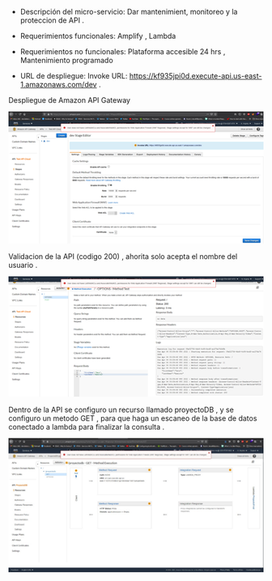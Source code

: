 - Descripción del micro-servicio: 
Dar mantenimient, monitoreo y la proteccion de API . 

- Requerimientos funcionales:
Amplify , Lambda 

- Requerimientos no funcionales:
Plataforma accesible 24 hrs , Mantenimiento programado 

- URL de despliegue: Invoke URL: https://kf935jpi0d.execute-api.us-east-1.amazonaws.com/dev .

Despliegue de Amazon API Gateway

![Screenshot](amazonapi.png)


Validacion de la API (codigo 200) , ahorita solo acepta el nombre del usuario . 

![Screenshot](validacion.png)


Dentro de la API se configuro un recurso llamado proyectoDB , y se configuro un metodo GET , para que haga un escaneo de la base de datos conectado a lambda para finalizar la consulta . 

![Screenshot](APIfinal.jpeg)